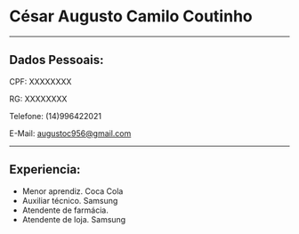 # César Augusto Camilo Coutinho

---


## Dados Pessoais:

CPF: XXXXXXXX

RG: XXXXXXXX

Telefone: (14)996422021

E-Mail: augustoc956@gmail.com


----

## Experiencia:

- Menor aprendiz.  Coca Cola
- Auxiliar técnico.  Samsung
- Atendente de farmácia.
- Atendente de loja. Samsung